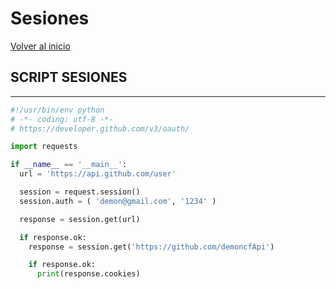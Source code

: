 # Sesiones

[Volver al inicio](#-sesiones)

## SCRIPT SESIONES

---------------------------------------------------------------------------

```python
#!/usr/bin/env python
# -*- coding: utf-8 -*-
# https://developer.github.com/v3/oauth/

import requests

if __name__ == '__main__':
  url = 'https://api.github.com/user'

  session = request.session()
  session.auth = ( 'demon@gmail.com', '1234' )

  response = session.get(url)

  if response.ok:
    response = session.get('https://github.com/demoncfApi')

    if response.ok:
      print(response.cookies)

